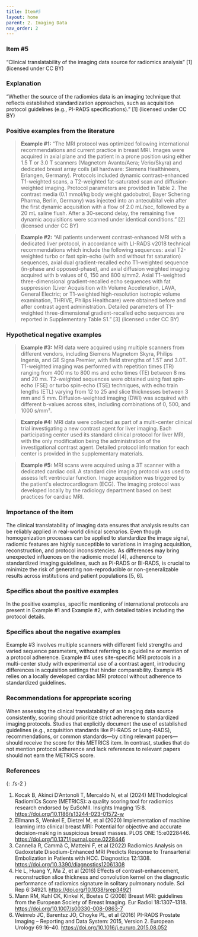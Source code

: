 ```yaml
---
title: Item#5
layout: home
parent: 2. Imaging Data
nav_order: 2
---
```


### Item #5
“Clinical translatability of the imaging data source for radiomics analysis” [1]  (licensed under CC BY)
### Explanation
“Whether the source of the radiomics data is an imaging technique that reflects established standardization approaches, such as acquisition protocol guidelines (e.g., PI-RADS specifications).” [1]  (licensed under CC BY)
### Positive examples from the literature
> **Example #1:** “The MRI protocol was optimized following international recommendations and current practice in breast MRI. Images were acquired in axial plane and the patient in a prone position using either 1.5 T or 3.0 T scanners (Magnetom Avanto/Aera; Verio/Skyra) and dedicated breast array coils (all hardware: Siemens Healthineers, Erlangen, Germany). Protocols included dynamic contrast-enhanced T1-weighted scans, a T2-weighted fat-saturated scan and diffusion-weighted imaging. Protocol parameters are provided in Table 2. The contrast media (0.1 mmol/kg body weight gadobutrol, Bayer Schering Pharma, Berlin, Germany) was injected into an antecubital vein after the first dynamic acquisition with a flow of 2.0 mL/sec, followed by a 20 mL saline flush. After a 30-second delay, the remaining five dynamic acquisitions were scanned under identical conditions.” [2] (licensed under CC BY)

> **Example #2:** “All patients underwent contrast-enhanced MRI with a dedicated liver protocol, in accordance with LI-RADS v2018 technical recommendations which include the following sequences: axial T2-weighted turbo or fast spin-echo (with and without fat saturation) sequences, axial dual gradient-recalled echo T1-weighted sequence (in-phase and opposed-phase), and axial diffusion weighted imaging acquired with b values of 0, 150 and 800 s/mm2. Axial T1-weighted three-dimensional gradient-recalled echo sequences with fat suppression (Liver Acquisition with Volume Acceleration, LAVA, General Electric; or T1-weighted high-resolution isotropic volume examination, THRIVE, Philips Healthcare) were obtained before and after contrast agent administration. Detailed parameters of T1-weighted three-dimensional gradient-recalled echo sequences are reported in Supplementary Table S1.” [3] (licensed under CC BY)

### Hypothetical negative examples
> **Example #3:** MRI data were acquired using multiple scanners from different vendors, including Siemens Magnetom Skyra, Philips Ingenia, and GE Signa Premier, with field strengths of 1.5T and 3.0T. T1-weighted imaging was performed with repetition times (TR) ranging from 400 ms to 800 ms and echo times (TE) between 8 ms and 20 ms. T2-weighted sequences were obtained using fast spin-echo (FSE) or turbo spin-echo (TSE) techniques, with echo train lengths (ETL) varying from 12 to 25 and slice thicknesses between 3 mm and 5 mm. Diffusion-weighted imaging (DWI) was acquired with different b-values across sites, including combinations of 0, 500, and 1000 s/mm².

> **Example #4:** MRI data were collected as part of a multi-center clinical trial investigating a new contrast agent for liver imaging. Each participating center used its standard clinical protocol for liver MRI, with the only modification being the administration of the investigational contrast agent. Detailed protocol information for each center is provided in the supplementary materials.

> **Example #5:** MRI scans were acquired using a 3T scanner with a dedicated cardiac coil. A standard cine imaging protocol was used to assess left ventricular function. Image acquisition was triggered by the patient's electrocardiogram (ECG). The imaging protocol was developed locally by the radiology department based on best practices for cardiac MRI.

### Importance of the item
The clinical translatability of imaging data ensures that analysis results can be reliably applied in real-world clinical scenarios. Even though homogenization processes can be applied to standardize the image signal, radiomic features are highly susceptible to variations in imaging acquisition, reconstruction, and protocol inconsistencies. As differences may bring unexpected influences on the radiomic model [4], adherence to standardized imaging guidelines, such as PI-RADS or BI-RADS, is crucial to minimize the risk of generating non-reproducible or non-generalizable results across institutions and patient populations [5, 6]. 
### Specifics about the positive examples
In the positive examples, specific mentioning of international protocols are present in Example #1 and Example #2, with detailed tables including the protocol details. 
### Specifics about the negative examples
Example #3 involves multiple scanners with different field strengths and varied sequence parameters, without referring to a guideline or mention of a protocol adherence. Example #4 uses site-specific MRI protocols in a multi-center study with experimental use of a contrast agent, introducing differences in acquisition settings that hinder comparability. Example #5 relies on a locally developed cardiac MRI protocol without adherence to standardized guidelines.
### Recommendations for appropriate scoring
When assessing the clinical translatability of an imaging data source consistently, scoring should prioritize strict adherence to standardized imaging protocols. Studies that explicitly document the use of established guidelines (e.g., acquisition standards like PI-RADS or Lung-RADS), recommendations, or common standards—by citing relevant papers—should receive the score for this METRICS item.
In contrast, studies that do not mention protocol adherence and lack references to relevant papers should not earn the METRICS score.
### References

{: .fs-2 }

1. 	Kocak B, Akinci D’Antonoli T, Mercaldo N, et al (2024) METhodological RadiomICs Score (METRICS): a quality scoring tool for radiomics research endorsed by EuSoMII. Insights Imaging 15:8. https://doi.org/10.1186/s13244-023-01572-w
2. 	Ellmann S, Wenkel E, Dietzel M, et al (2020) Implementation of machine learning into clinical breast MRI: Potential for objective and accurate decision-making in suspicious breast masses. PLOS ONE 15:e0228446. https://doi.org/10.1371/journal.pone.0228446
3. 	Cannella R, Cammà C, Matteini F, et al (2022) Radiomics Analysis on Gadoxetate Disodium-Enhanced MRI Predicts Response to Transarterial Embolization in Patients with HCC. Diagnostics 12:1308. https://doi.org/10.3390/diagnostics12061308
4. 	He L, Huang Y, Ma Z, et al (2016) Effects of contrast-enhancement, reconstruction slice thickness and convolution kernel on the diagnostic performance of radiomics signature in solitary pulmonary nodule. Sci Rep 6:34921. https://doi.org/10.1038/srep34921
5. 	Mann RM, Kuhl CK, Kinkel K, Boetes C (2008) Breast MRI: guidelines from the European Society of Breast Imaging. Eur Radiol 18:1307–1318. https://doi.org/10.1007/s00330-008-0863-7
6. 	Weinreb JC, Barentsz JO, Choyke PL, et al (2016) PI-RADS Prostate Imaging – Reporting and Data System: 2015, Version 2. European Urology 69:16–40. https://doi.org/10.1016/j.eururo.2015.08.052


